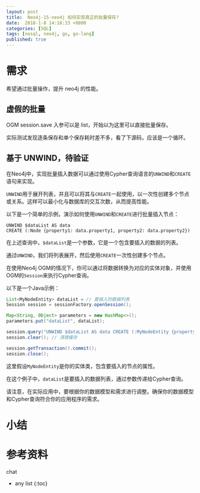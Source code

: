 ```yaml
---
layout: post
title:  Neo4j-15-neo4j 如何实现真正的批量保存?
date:  2018-1-8 14:18:33 +0800
categories: [SQL]
tags: [nosql, neo4j, go, go-lang]
published: true
---
```


# 需求

希望通过批量操作，提升 neo4j 的性能。

## 虚假的批量 

OGM  session.save 入参可以是 list，开始以为这里可以直接批量保存。

实际测试发现逐条保存和单个保存耗时差不多，看了下源码，应该是一个循环。


## 基于 UNWIND，待验证

在Neo4j中，实现批量插入数据可以通过使用Cypher查询语言的`UNWIND`和`CREATE`语句来实现。

`UNWIND`用于展开列表，并且可以将其与`CREATE`一起使用，以一次性创建多个节点或关系。这样可以最小化与数据库的交互次数，从而提高性能。

以下是一个简单的示例，演示如何使用`UNWIND`和`CREATE`进行批量插入节点：

```cypher
UNWIND $dataList AS data
CREATE (:Node {property1: data.property1, property2: data.property2})
```

在上述查询中，`$dataList`是一个参数，它是一个包含要插入的数据的列表。

通过`UNWIND`，我们将列表展开，然后使用`CREATE`一次性创建多个节点。

在使用Neo4j OGM的情况下，你可以通过将数据转换为对应的实体对象，并使用OGM的`Session`来执行Cypher查询。

以下是一个Java示例：

```java
List<MyNodeEntity> dataList = // 要插入的数据列表
Session session = sessionFactory.openSession();

Map<String, Object> parameters = new HashMap<>();
parameters.put("dataList", dataList);

session.query("UNWIND $dataList AS data CREATE (:MyNodeEntity {property1: data.property1, property2: data.property2})", parameters);
session.clear(); // 清理缓存

session.getTransaction().commit();
session.close();
```

这里假设`MyNodeEntity`是你的实体类，包含要插入的节点的属性。

在这个例子中，`dataList`是要插入的数据列表，通过参数传递给Cypher查询。

请注意，在实际应用中，要根据你的数据模型和需求进行调整。确保你的数据模型和Cypher查询符合你的应用程序的需求。


# 小结


# 参考资料

chat

* any list
{:toc}


